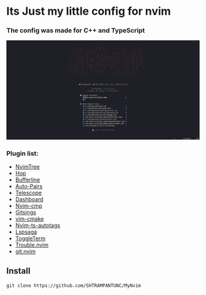 <h1>Its Just my little config for nvim</h1> 
  <h3>The config was made for C++ and TypeScript</h3>

![nvim screenshot](./images/nvim-dashboard.png)

  <p></p>
  <h3>Plugin list:</h3>

- [NvimTree](https://github.com/nvim-tree/nvim-tree.lua)
- [Hop](https://github.com/phaazon/hop.nvim)
- [Bufferline](https://github.com/akinsho/bufferline.nvim)
- [Auto-Pairs](https://github.com/jiangmiao/auto-pairs)
- [Telescope](https://github.com/nvim-telescope/telescope.nvim)
- [Dashboard](https://github.com/nvimdev/dashboard-nvim)
- [Nvim-cmp](https://github.com/hrsh7th/nvim-cmp)
- [Gitsings](https://github.com/lewis6991/gitsigns.nvim)
- [vim-cmake](https://github.com/cdelledonne/vim-cmake)
- [Nvim-ts-autotags](https://github.com/windwp/nvim-ts-autotag)
- [Lspsaga](https://github.com/nvimdev/lspsaga.nvim)
- [ToggleTerm](https://github.com/akinsho/toggleterm.nvim)
- [Trouble.nvim](https://github.com/folke/trouble.nvim)
- [git.nvim](https://github.com/dinhhuy258/git.nvim)

## Install

```text
git clone https://github.com/SHTRAMPANTUNC/MyNvim
```
